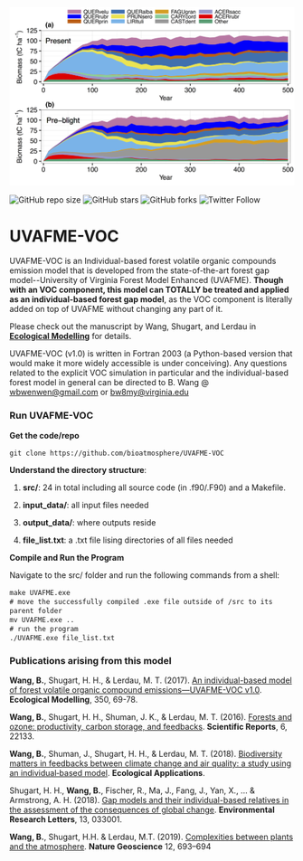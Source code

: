 

![Forest compostional dynamics](https://github.com/bioatmosphere/UVAFME-VOC/blob/master/figures/Fig_Forest_Succession_Dynamics.jpg)

![GitHub repo size](https://img.shields.io/github/repo-size/bioatmosphere/UVAFME-VOC)
![GitHub stars](https://img.shields.io/github/stars/bioatmosphere/UVAFME-VOC?style=social)
![GitHub forks](https://img.shields.io/github/forks/bioatmosphere/UVAFME-VOC?style=social)
![Twitter Follow](https://img.shields.io/twitter/follow/bioatmo_sphere?style=social)

# UVAFME-VOC

UVAFME-VOC is an Individual-based forest volatile organic compounds emission model that is developed from the state-of-the-art forest gap model--University of Virginia Forest Model Enhanced (UVAFME). **Though with an VOC component, this model can TOTALLY be treated and applied as an individual-based forest gap model**, as the VOC component is literally added on top of UVAFME without changing any part of it. 

Please check out the  manuscript by Wang, Shugart, and Lerdau in [**Ecological Modelling**](https://doi.org/10.1016/j.ecolmodel.2017.02.006) for details.

UVAFME-VOC (v1.0) is written in Fortran 2003 (a Python-based version that would make it more widely accessible is under conceiving). Any questions related to the explicit VOC simulation in particular and the individual-based forest model in general can  be directed to B. Wang @ wbwenwen@gmail.com or bw8my@virginia.edu

### Run UVAFME-VOC

**Get the code/repo**

```shell
git clone https://github.com/bioatmosphere/UVAFME-VOC
```
**Understand the directory structure**:

1. **src/**: 24 in total including all source code (in .f90/.F90) and a Makefile.

2. **input_data/**: all input files needed

3. **output_data/**: where outputs reside

4. **file_list.txt**: a .txt file lising directories of all files needed

**Compile and Run the Program**

Navigate to the src/ folder and run the following commands from a shell:

```shell
make UVAFME.exe
# move the successfully compiled .exe file outside of /src to its parent folder
mv UVAFME.exe ..
# run the program
./UVAFME.exe file_list.txt
```

### Publications arising from this model

**Wang, B.**, Shugart, H. H., & Lerdau, M. T. (2017). [An individual-based model of forest volatile organic compound emissions—UVAFME-VOC v1.0](https://doi.org/10.1016/j.ecolmodel.2017.02.006). **Ecological Modelling**, 350, 69-78.

**Wang, B.**, Shugart, H. H., Shuman, J. K., & Lerdau, M. T. (2016). [Forests and ozone: productivity, carbon storage, and feedbacks](https://www.nature.com/articles/srep22133). **Scientific Reports**, 6, 22133.

**Wang, B.**, Shuman, J., Shugart, H. H., & Lerdau, M. T. (2018). [Biodiversity matters in feedbacks between climate change and air quality: a study using an individual‐based model](https://doi.org/10.1002/eap.1721). **Ecological Applications**.

Shugart, H. H., **Wang, B.**, Fischer, R., Ma, J., Fang, J., Yan, X., ... & Armstrong, A. H. (2018). [Gap models and their individual-based relatives in the assessment of the consequences of global change](https://doi.org/10.1088/1748-9326/aaaacc). **Environmental Research Letters**, 13, 033001.

**Wang, B.**, Shugart, H.H. & Lerdau, M.T. (2019). [Complexities between plants and the atmosphere](https://doi.org/10.1038/s41561-019-0413-8). **Nature Geoscience** 12, 693–694 
